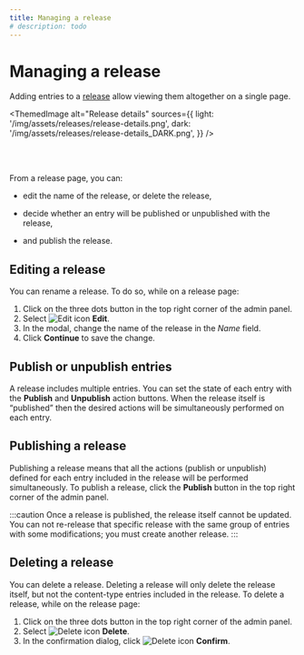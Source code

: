 ```yaml
---
title: Managing a release
# description: todo
---
```


# Managing a release <AlphaBadge /> <FutureBadge /> <EnterpriseBadge /> <CloudTeamBadge />

Adding entries to a [release](/user-docs/releases/introduction) allow viewing them altogether on a single page.

<!-- TODO: add actual screenshots for both light and dark modes -->
<ThemedImage
  alt="Release details"
  sources={{
    light: '/img/assets/releases/release-details.png',
    dark: '/img/assets/releases/release-details_DARK.png',
  }}
/>

<br /><br />

From a release page, you can:

- edit the name of the release, or delete the release,
<!-- - [adjust the view](#choose-how-entries-are-grouped) to display entries grouped either by locale or by content-type, -->
- decide whether an entry will be published or unpublished with the release,
<!-- - edit a specific entry or [remove](#remove-entries-from-a-release) it from the release, -->
- and publish the release.

## Editing a release

You can rename a release. To do so, while on a release page:

1. Click on the three dots button in the top right corner of the admin panel.
2. Select ![Edit icon](/img/assets/icons/edit.svg) **Edit**.
3. In the modal, change the name of the release in the _Name_ field.
4. Click **Continue** to save the change.

<!-- TODO: re-add when implemented -->
<!-- ## Choose how entries are grouped

A release page can display entries either grouped by locales or by content-type. To change how entries are grouped, click the **Group by …** dropdown and select an option from the list. -->

<!-- TODO: add screenshot? -->

## Publish or unpublish entries

A release includes multiple entries. You can set the state of each entry with the **Publish** and **Unpublish** action buttons. When the release itself is “published” then the desired actions will be simultaneously performed on each entry.

<!-- TODO: re-add when implemented -->
<!-- ## Remove entries from a release

Entries can be removed from a release. To do so, click the three dots **…** at the end of the line of an entry and select the **Remove from release** button. -->

## Publishing a release

Publishing a release means that all the actions (publish or unpublish) defined for each entry included in the release will be performed simultaneously. To publish a release, click the **Publish** button in the top right corner of the admin panel.

:::caution
Once a release is published, the release itself cannot be updated. You can not re-release that specific release with the same group of entries with some modifications; you must create another release.
:::

## Deleting a release

You can delete a release. Deleting a release will only delete the release itself, but not the content-type entries included in the release. To delete a release, while on the release page:

1. Click on the three dots button in the top right corner of the admin panel.
2. Select ![Delete icon](/img/assets/icons/delete.svg) **Delete**.
3. In the confirmation dialog, click ![Delete icon](/img/assets/icons/delete.svg) **Confirm**.
